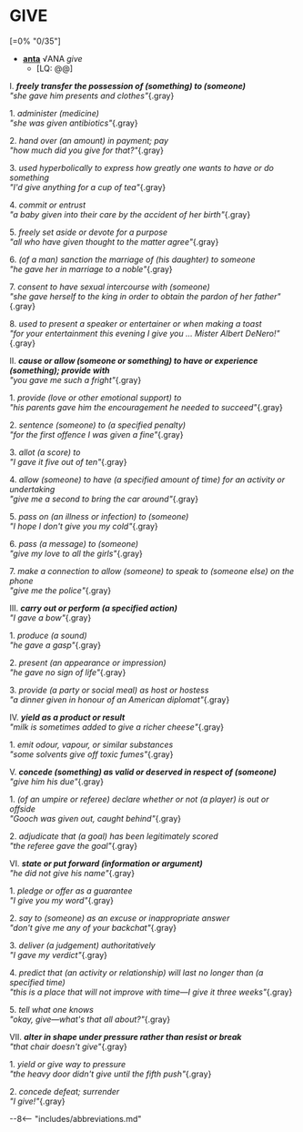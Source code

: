 # GIVE

[=0% "0/35"]

+ [**anta**](https://eldamo.org/content/words/word-2062563543.html) √ANA *give*
	+ [LQ: @@]

I. ***freely transfer the possession of (something) to (someone)***<br>
*"she gave him presents and clothes"*{.gray}

1\. *administer (medicine)*<br>
*"she was given antibiotics"*{.gray}

2\. *hand over (an amount) in payment; pay*<br>
*"how much did you give for that?"*{.gray}

3\. *used hyperbolically to express how greatly one wants to have or do something*<br>
*"I'd give anything for a cup of tea"*{.gray}

4\. *commit or entrust*<br>
*"a baby given into their care by the accident of her birth"*{.gray}

5\. *freely set aside or devote for a purpose*<br>
*"all who have given thought to the matter agree"*{.gray}

6\. *(of a man) sanction the marriage of (his daughter) to someone*<br>
*"he gave her in marriage to a noble"*{.gray}

7\. *consent to have sexual intercourse with (someone)*<br>
*"she gave herself to the king in order to obtain the pardon of her father"*{.gray}

8\. *used to present a speaker or entertainer or when making a toast*<br>
*"for your entertainment this evening I give you … Mister Albert DeNero!"*{.gray}

II. ***cause or allow (someone or something) to have or experience (something); provide with***<br>
*"you gave me such a fright"*{.gray}

1\. *provide (love or other emotional support) to*<br>
*"his parents gave him the encouragement he needed to succeed"*{.gray}

2\. *sentence (someone) to (a specified penalty)*<br>
*"for the first offence I was given a fine"*{.gray}

3\. *allot (a score) to*<br>
*"I gave it five out of ten"*{.gray}

4\. *allow (someone) to have (a specified amount of time) for an activity or undertaking*<br>
*"give me a second to bring the car around"*{.gray}

5\. *pass on (an illness or infection) to (someone)*<br>
*"I hope I don't give you my cold"*{.gray}

6\. *pass (a message) to (someone)*<br>
*"give my love to all the girls"*{.gray}

7\. *make a connection to allow (someone) to speak to (someone else) on the phone*<br>
*"give me the police"*{.gray}

III. ***carry out or perform (a specified action)***<br>
*"I gave a bow"*{.gray}

1\. *produce (a sound)*<br>
*"he gave a gasp"*{.gray}

2\. *present (an appearance or impression)*<br>
*"he gave no sign of life"*{.gray}

3\. *provide (a party or social meal) as host or hostess*<br>
*"a dinner given in honour of an American diplomat"*{.gray}

IV. ***yield as a product or result***<br>
*"milk is sometimes added to give a richer cheese"*{.gray}

1\. *emit odour, vapour, or similar substances*<br>
*"some solvents give off toxic fumes"*{.gray}

V. ***concede (something) as valid or deserved in respect of (someone)***<br>
*"give him his due"*{.gray}

1\. *(of an umpire or referee) declare whether or not (a player) is out or offside*<br>
*"Gooch was given out, caught behind"*{.gray}

2\. *adjudicate that (a goal) has been legitimately scored*<br>
*"the referee gave the goal"*{.gray}

VI. ***state or put forward (information or argument)***<br>
*"he did not give his name"*{.gray}

1\. *pledge or offer as a guarantee*<br>
*"I give you my word"*{.gray}

2\. *say to (someone) as an excuse or inappropriate answer*<br>
*"don't give me any of your backchat"*{.gray}

3\. *deliver (a judgement) authoritatively*<br>
*"I gave my verdict"*{.gray}

4\. *predict that (an activity or relationship) will last no longer than (a specified time)*<br>
*"this is a place that will not improve with time—I give it three weeks"*{.gray}

5\. *tell what one knows*<br>
*"okay, give—what's that all about?"*{.gray}

VII. ***alter in shape under pressure rather than resist or break***<br>
*"that chair doesn't give"*{.gray}

1\. *yield or give way to pressure*<br>
*"the heavy door didn't give until the fifth push"*{.gray}

2\. *concede defeat; surrender*<br>
*"I give!"*{.gray}

--8<-- "includes/abbreviations.md"